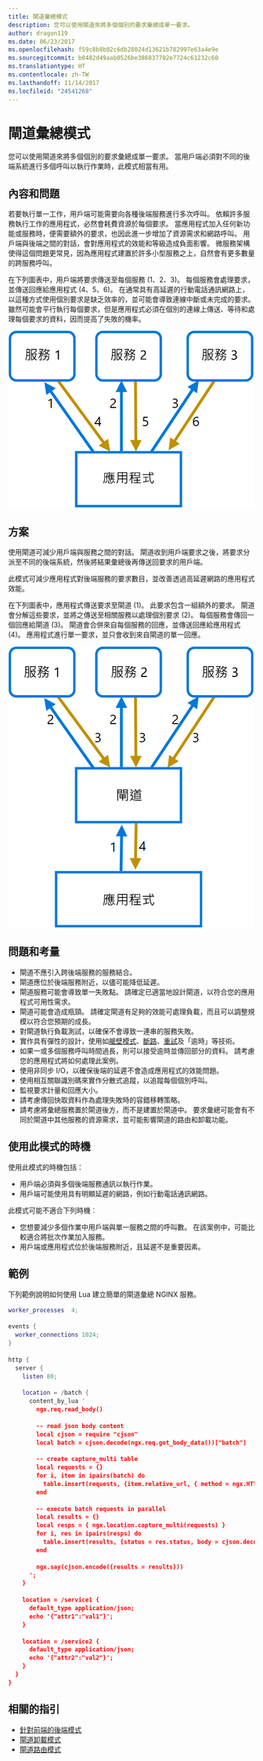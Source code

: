 ```yaml
---
title: 閘道彙總模式
description: 您可以使用閘道來將多個個別的要求彙總成單一要求。
author: dragon119
ms.date: 06/23/2017
ms.openlocfilehash: f59c8b8b02c6db28024d13621b782997e63a4e9e
ms.sourcegitcommit: b0482d49aab0526be386837702e7724c61232c60
ms.translationtype: HT
ms.contentlocale: zh-TW
ms.lasthandoff: 11/14/2017
ms.locfileid: "24541268"
---
```

# <a name="gateway-aggregation-pattern"></a>閘道彙總模式

您可以使用閘道來將多個個別的要求彙總成單一要求。 當用戶端必須對不同的後端系統進行多個呼叫以執行作業時，此模式相當有用。

## <a name="context-and-problem"></a>內容和問題

若要執行單一工作，用戶端可能需要向各種後端服務進行多次呼叫。 依賴許多服務執行工作的應用程式，必然會耗費資源於每個要求。 當應用程式加入任何新功能或服務時，便需要額外的要求，也因此進一步增加了資源需求和網路呼叫。 用戶端與後端之間的對話，會對應用程式的效能和等級造成負面影響。  微服務架構使得這個問題更常見，因為應用程式建置於許多小型服務之上，自然會有更多數量的跨服務呼叫。 

在下列圖表中，用戶端將要求傳送至每個服務 (1、2、3)。 每個服務會處理要求，並傳送回應給應用程式 (4、5、6)。 在通常具有高延遲的行動電話通訊網路上，以這種方式使用個別要求是缺乏效率的，並可能會導致連線中斷或未完成的要求。 雖然可能會平行執行每個要求，但是應用程式必須在個別的連線上傳送、等待和處理每個要求的資料，因而提高了失敗的機率。

![](./_images/gateway-aggregation-problem.png) 

## <a name="solution"></a>方案

使用閘道可減少用戶端與服務之間的對話。 閘道收到用戶端要求之後，將要求分派至不同的後端系統，然後將結果彙總後再傳送回要求的用戶端。

此模式可減少應用程式對後端服務的要求數目，並改善透過高延遲網路的應用程式效能。

在下列圖表中，應用程式傳送要求至閘道 (1)。 此要求包含一組額外的要求。 閘道會分解這些要求，並將之傳送至相關服務以處理個別要求 (2)。 每個服務會傳回一個回應給閘道 (3)。 閘道會合併來自每個服務的回應，並傳送回應給應用程式 (4)。 應用程式進行單一要求，並只會收到來自閘道的單一回應。

![](./_images/gateway-aggregation.png)

## <a name="issues-and-considerations"></a>問題和考量

- 閘道不應引入跨後端服務的服務結合。
- 閘道應位於後端服務附近，以儘可能降低延遲。
- 閘道服務可能會導致單一失敗點。 請確定已適當地設計閘道，以符合您的應用程式可用性需求。
- 閘道可能會造成瓶頸。 請確定閘道有足夠的效能可處理負載，而且可以調整規模以符合您預期的成長。
- 對閘道執行負載測試，以確保不會導致一連串的服務失敗。
- 實作具有彈性的設計，使用如[艙壁模式][bulkhead]、[斷路][circuit-breaker]、[重試][retry]及「逾時」等技術。
- 如果一或多個服務呼叫時間過長，則可以接受逾時並傳回部分的資料。 請考慮您的應用程式將如何處理此案例。
- 使用非同步 I/O，以確保後端的延遲不會造成應用程式的效能問題。
- 使用相互關聯識別碼來實作分散式追蹤，以追蹤每個個別呼叫。
- 監視要求計量和回應大小。
- 請考慮傳回快取資料作為處理失敗時的容錯移轉策略。
- 請考慮將彙總服務置於閘道後方，而不是建置於閘道中。 要求彙總可能會有不同於閘道中其他服務的資源需求，並可能影響閘道的路由和卸載功能。

## <a name="when-to-use-this-pattern"></a>使用此模式的時機

使用此模式的時機包括：

- 用戶端必須與多個後端服務通訊以執行作業。
- 用戶端可能使用具有明顯延遲的網路，例如行動電話通訊網路。

此模式可能不適合下列時機︰

- 您想要減少多個作業中用戶端與單一服務之間的呼叫數。 在該案例中，可能比較適合將批次作業加入服務。
- 用戶端或應用程式位於後端服務附近，且延遲不是重要因素。

## <a name="example"></a>範例

下列範例說明如何使用 Lua 建立簡單的閘道彙總 NGINX 服務。

```lua
worker_processes  4;

events {
  worker_connections 1024;
}

http {
  server {
    listen 80;

    location = /batch {
      content_by_lua '
        ngx.req.read_body()

        -- read json body content
        local cjson = require "cjson"
        local batch = cjson.decode(ngx.req.get_body_data())["batch"]

        -- create capture_multi table
        local requests = {}
        for i, item in ipairs(batch) do
          table.insert(requests, {item.relative_url, { method = ngx.HTTP_GET}})
        end

        -- execute batch requests in parallel
        local results = {}
        local resps = { ngx.location.capture_multi(requests) }
        for i, res in ipairs(resps) do
          table.insert(results, {status = res.status, body = cjson.decode(res.body), header = res.header})
        end

        ngx.say(cjson.encode({results = results}))
      ';
    }

    location = /service1 {
      default_type application/json;
      echo '{"attr1":"val1"}';
    }

    location = /service2 {
      default_type application/json;
      echo '{"attr2":"val2"}';
    }
  }
}
```

## <a name="related-guidance"></a>相關的指引

- [針對前端的後端模式](./backends-for-frontends.md)
- [閘道卸載模式](./gateway-offloading.md)
- [閘道路由模式](./gateway-routing.md)

[bulkhead]: ./bulkhead.md
[circuit-breaker]: ./circuit-breaker.md
[retry]: ./retry.md